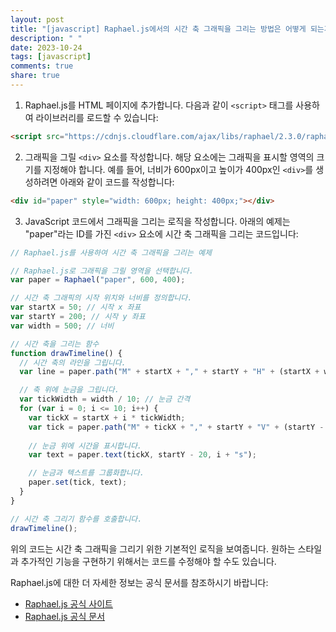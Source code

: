 ```yaml
---
layout: post
title: "[javascript] Raphael.js에서의 시간 축 그래픽을 그리는 방법은 어떻게 되는가?"
description: " "
date: 2023-10-24
tags: [javascript]
comments: true
share: true
---
```


1. Raphael.js를 HTML 페이지에 추가합니다. 다음과 같이 `<script>` 태그를 사용하여 라이브러리를 로드할 수 있습니다:

```html
<script src="https://cdnjs.cloudflare.com/ajax/libs/raphael/2.3.0/raphael.min.js"></script>
```

2. 그래픽을 그릴 `<div>` 요소를 작성합니다. 해당 요소에는 그래픽을 표시할 영역의 크기를 지정해야 합니다. 예를 들어, 너비가 600px이고 높이가 400px인 `<div>`를 생성하려면 아래와 같이 코드를 작성합니다:

```html
<div id="paper" style="width: 600px; height: 400px;"></div>
```

3. JavaScript 코드에서 그래픽을 그리는 로직을 작성합니다. 아래의 예제는 "paper"라는 ID를 가진 `<div>` 요소에 시간 축 그래픽을 그리는 코드입니다:

```javascript
// Raphael.js를 사용하여 시간 축 그래픽을 그리는 예제

// Raphael.js로 그래픽을 그릴 영역을 선택합니다.
var paper = Raphael("paper", 600, 400);

// 시간 축 그래픽의 시작 위치와 너비를 정의합니다.
var startX = 50; // 시작 x 좌표
var startY = 200; // 시작 y 좌표
var width = 500; // 너비

// 시간 축을 그리는 함수
function drawTimeline() {
  // 시간 축의 라인을 그립니다.
  var line = paper.path("M" + startX + "," + startY + "H" + (startX + width));

  // 축 위에 눈금을 그립니다.
  var tickWidth = width / 10; // 눈금 간격
  for (var i = 0; i <= 10; i++) {
    var tickX = startX + i * tickWidth;
    var tick = paper.path("M" + tickX + "," + startY + "V" + (startY - 10));
    
    // 눈금 위에 시간을 표시합니다.
    var text = paper.text(tickX, startY - 20, i + "s");

    // 눈금과 텍스트를 그룹화합니다.
    paper.set(tick, text);
  }
}

// 시간 축 그리기 함수를 호출합니다.
drawTimeline();
```

위의 코드는 시간 축 그래픽을 그리기 위한 기본적인 로직을 보여줍니다. 원하는 스타일과 추가적인 기능을 구현하기 위해서는 코드를 수정해야 할 수도 있습니다.

Raphael.js에 대한 더 자세한 정보는 공식 문서를 참조하시기 바랍니다:

- [Raphael.js 공식 사이트](https://raphaeljs.com/)
- [Raphael.js 공식 문서](https://raphaeljs.com/reference.html)